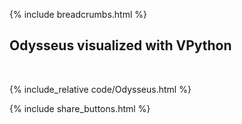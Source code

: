 {% include breadcrumbs.html %}

## Odysseus visualized with VPython
<div class="header_line"><br/></div>

{% include_relative code/Odysseus.html %}

<p style="clear: both;"></p>

{% include share_buttons.html %}